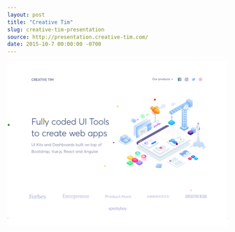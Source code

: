 ```yaml
---
layout: post
title: "Creative Tim"
slug: creative-tim-presentation
source: http://presentation.creative-tim.com/
date: 2015-10-7 00:00:00 -0700
---
```


<img src="/screenshots/creative-tim-new.jpg">
